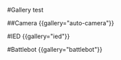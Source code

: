 #Gallery test

##Camera
{{gallery="auto-camera"}}

#IED
{{gallery="ied"}}

#Battlebot
{{gallery="battlebot"}}
